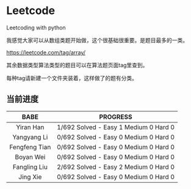 # Leetcode
Leetcoding with python

我感觉大家可以从数组类题开始做，这个很基础很重要。是题目最多的一类。

https://leetcode.com/tag/array/

其余数据类型算法类型的题目可以在算法题页面tag里查到。

每种tag请新建一个文件夹装着，这样做了的题有分类。



## 当前进度

|     BABE      | PROGRESS                              |
| :-----------: | ------------------------------------- |
|   Yiran Han   | 1/692 Solved - Easy 1 Medium 0 Hard 0 |
|  Yangyang Li  | 0/692 Solved - Easy 0 Medium 0 Hard 0 |
| Fengfeng Tian | 0/692 Solved - Easy 0 Medium 0 Hard 0 |
|   Boyan Wei   | 0/692 Solved - Easy 0 Medium 0 Hard 0 |
| Fangling Liu  | 2/692 Solved - Easy 2 Medium 0 Hard 0 |
|   Jing Xie    | 0/692 Solved - Easy 0 Medium 0 Hard 0 |

